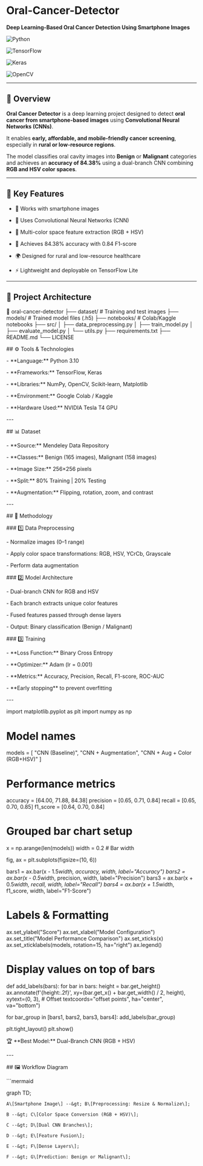 # Oral-Cancer-Detector  

**Deep Learning-Based Oral Cancer Detection Using Smartphone Images**

![Python](https://img.shields.io/badge/Python-3.10-blue.svg)

![TensorFlow](https://img.shields.io/badge/TensorFlow-2.x-orange.svg)

![Keras](https://img.shields.io/badge/Keras-DeepLearning-red.svg)

![OpenCV](https://img.shields.io/badge/OpenCV-ImageProcessing-green.svg)





---




## 📘 Overview

**Oral Cancer Detector** is a deep learning project designed to detect **oral cancer from smartphone-based images** using **Convolutional Neural Networks (CNNs)**.  

It enables **early, affordable, and mobile-friendly cancer screening**, especially in **rural or low-resource regions**.

The model classifies oral cavity images into **Benign** or **Malignant** categories and achieves an **accuracy of 84.38%** using a dual-branch CNN combining **RGB and HSV color spaces**.

---

## 🚀 Key Features

- 📱 Works with smartphone images  

- 🧠 Uses Convolutional Neural Networks (CNN)  

- 🎨 Multi-color space feature extraction (RGB + HSV)  

- 🧩 Achieves 84.38% accuracy with 0.84 F1-score  

- 🌍 Designed for rural and low-resource healthcare  

- ⚡ Lightweight and deployable on TensorFlow Lite  




---




## 🧩 Project Architecture
📂 oral-cancer-detector ├── dataset/                  # Training and test images ├── models/                   # Trained model files (.h5) ├── notebooks/                # Colab/Kaggle notebooks ├── src/ │   ├── data_preprocessing.py │   ├── train_model.py │   ├── evaluate_model.py │   └── utils.py ├── requirements.txt ├── README.md └── LICENSE

\## ⚙️ Tools & Technologies

\- \*\*Language:\*\* Python 3.10  

\- \*\*Frameworks:\*\* TensorFlow, Keras  

\- \*\*Libraries:\*\* NumPy, OpenCV, Scikit-learn, Matplotlib  

\- \*\*Environment:\*\* Google Colab / Kaggle  

\- \*\*Hardware Used:\*\* NVIDIA Tesla T4 GPU  

\---

\## 📊 Dataset

\- \*\*Source:\*\* Mendeley Data Repository  

\- \*\*Classes:\*\* Benign (165 images), Malignant (158 images)  

\- \*\*Image Size:\*\* 256×256 pixels  

\- \*\*Split:\*\* 80% Training | 20% Testing  

\- \*\*Augmentation:\*\* Flipping, rotation, zoom, and contrast  

\---

\## 🔬 Methodology

\### 1️⃣ Data Preprocessing

\- Normalize images (0–1 range)  

\- Apply color space transformations: RGB, HSV, YCrCb, Grayscale  

\- Perform data augmentation  

\### 2️⃣ Model Architecture

\- Dual-branch CNN for RGB and HSV  

\- Each branch extracts unique color features  

\- Fused features passed through dense layers  

\- Output: Binary classification (Benign / Malignant)  

\### 3️⃣ Training

\- \*\*Loss Function:\*\* Binary Cross Entropy  

\- \*\*Optimizer:\*\* Adam (lr = 0.001)  

\- \*\*Metrics:\*\* Accuracy, Precision, Recall, F1-score, ROC-AUC  

\- \*\*Early stopping\*\* to prevent overfitting  

\---

import matplotlib.pyplot as plt
import numpy as np

# Model names
models = [
    "CNN (Baseline)",
    "CNN + Augmentation",
    "CNN + Aug + Color (RGB+HSV)"
]

# Performance metrics
accuracy = [64.00, 71.88, 84.38]
precision = [0.65, 0.71, 0.84]
recall = [0.65, 0.70, 0.85]
f1_score = [0.64, 0.70, 0.84]

# Grouped bar chart setup
x = np.arange(len(models))
width = 0.2  # Bar width

fig, ax = plt.subplots(figsize=(10, 6))

bars1 = ax.bar(x - 1.5*width, accuracy, width, label="Accuracy")
bars2 = ax.bar(x - 0.5*width, precision, width, label="Precision")
bars3 = ax.bar(x + 0.5*width, recall, width, label="Recall")
bars4 = ax.bar(x + 1.5*width, f1_score, width, label="F1-Score")

# Labels & Formatting
ax.set_ylabel("Score")
ax.set_xlabel("Model Configuration")
ax.set_title("Model Performance Comparison")
ax.set_xticks(x)
ax.set_xticklabels(models, rotation=15, ha="right")
ax.legend()

# Display values on top of bars
def add_labels(bars):
    for bar in bars:
        height = bar.get_height()
        ax.annotate(f'{height:.2f}',
                    xy=(bar.get_x() + bar.get_width() / 2, height),
                    xytext=(0, 3),  # Offset
                    textcoords="offset points",
                    ha="center", va="bottom")

for bar_group in [bars1, bars2, bars3, bars4]:
    add_labels(bar_group)

plt.tight_layout()
plt.show()


🏆 \*\*Best Model:\*\* Dual-Branch CNN (RGB + HSV)

\---

\## 🖼️ Workflow Diagram

\`\`\`mermaid

graph TD;

    A\[Smartphone Image\] --&gt; B\[Preprocessing: Resize & Normalize\];

    B --&gt; C\[Color Space Conversion (RGB + HSV)\];

    C --&gt; D\[Dual CNN Branches\];

    D --&gt; E\[Feature Fusion\];

    E --&gt; F\[Dense Layers\];

    F --&gt; G\[Prediction: Benign or Malignant\];
